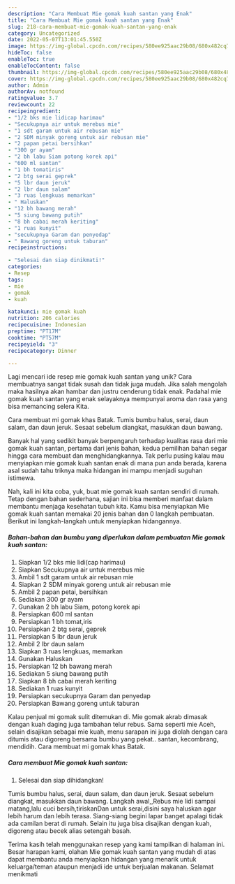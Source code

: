 ```yaml
---
description: "Cara Membuat Mie gomak kuah santan yang Enak"
title: "Cara Membuat Mie gomak kuah santan yang Enak"
slug: 218-cara-membuat-mie-gomak-kuah-santan-yang-enak
category: Uncategorized
date: 2022-05-07T13:01:45.550Z
image: https://img-global.cpcdn.com/recipes/580ee925aac29b08/680x482cq70/mie-gomak-kuah-santan-foto-resep-utama.jpg
hideToc: false
enableToc: true
enableTocContent: false
thumbnail: https://img-global.cpcdn.com/recipes/580ee925aac29b08/680x482cq70/mie-gomak-kuah-santan-foto-resep-utama.jpg
cover: https://img-global.cpcdn.com/recipes/580ee925aac29b08/680x482cq70/mie-gomak-kuah-santan-foto-resep-utama.jpg
author: Admin
authorAv: notfound
ratingvalue: 3.7
reviewcount: 22
recipeingredient:
- "1/2 bks mie lidicap harimau"
- "Secukupnya air untuk merebus mie"
- "1 sdt garam untuk air rebusan mie"
- "2 SDM minyak goreng untuk air rebusan mie"
- "2 papan petai bersihkan"
- "300 gr ayam"
- "2 bh labu Siam potong korek api"
- "600 ml santan"
- "1 bh tomatiris"
- "2 btg serai geprek"
- "5 lbr daun jeruk"
- "2 lbr daun salam"
- "3 ruas lengkuas memarkan"
- " Haluskan"
- "12 bh bawang merah"
- "5 siung bawang putih"
- "8 bh cabai merah keriting"
- "1 ruas kunyit"
- "secukupnya Garam dan penyedap"
- " Bawang goreng untuk taburan"
recipeinstructions:

- "Selesai dan siap dinikmati!"
categories:
- Resep
tags:
- mie
- gomak
- kuah

katakunci: mie gomak kuah 
nutrition: 206 calories
recipecuisine: Indonesian
preptime: "PT17M"
cooktime: "PT57M"
recipeyield: "3"
recipecategory: Dinner

---
```





Lagi mencari ide resep mie gomak kuah santan yang unik? Cara membuatnya sangat tidak susah dan tidak juga mudah. Jika salah mengolah maka hasilnya akan hambar dan justru cenderung tidak enak. Padahal mie gomak kuah santan yang enak selayaknya mempunyai aroma dan rasa yang bisa memancing selera Kita.





Cara membuat mi gomak khas Batak. Tumis bumbu halus, serai, daun salam, dan daun jeruk. Sesaat sebelum diangkat, masukkan daun bawang.

Banyak hal yang sedikit banyak berpengaruh terhadap kualitas rasa dari mie gomak kuah santan, pertama dari jenis bahan, kedua pemilihan bahan segar hingga cara membuat dan menghidangkannya. Tak perlu pusing kalau mau menyiapkan mie gomak kuah santan enak di mana pun anda berada, karena asal sudah tahu triknya maka hidangan ini mampu menjadi suguhan istimewa.






Nah, kali ini kita coba, yuk, buat mie gomak kuah santan sendiri di rumah. Tetap dengan bahan sederhana, sajian ini bisa memberi manfaat dalam membantu menjaga kesehatan tubuh kita. Kamu bisa menyiapkan Mie gomak kuah santan memakai 20 jenis bahan dan 0 langkah pembuatan. Berikut ini langkah-langkah untuk menyiapkan hidangannya.

<!--inarticleads1-->

##### Bahan-bahan dan bumbu yang diperlukan dalam pembuatan Mie gomak kuah santan:

1. Siapkan 1/2 bks mie lidi(cap harimau)
1. Siapkan Secukupnya air untuk merebus mie
1. Ambil 1 sdt garam untuk air rebusan mie
1. Siapkan 2 SDM minyak goreng untuk air rebusan mie
1. Ambil 2 papan petai, bersihkan
1. Sediakan 300 gr ayam
1. Gunakan 2 bh labu Siam, potong korek api
1. Persiapkan 600 ml santan
1. Persiapkan 1 bh tomat,iris
1. Persiapkan 2 btg serai, geprek
1. Persiapkan 5 lbr daun jeruk
1. Ambil 2 lbr daun salam
1. Siapkan 3 ruas lengkuas, memarkan
1. Gunakan  Haluskan
1. Persiapkan 12 bh bawang merah
1. Sediakan 5 siung bawang putih
1. Siapkan 8 bh cabai merah keriting
1. Sediakan 1 ruas kunyit
1. Persiapkan secukupnya Garam dan penyedap
1. Persiapkan  Bawang goreng untuk taburan


Kalau penjual mi gomak sulit ditemukan di. Mie gomak akrab dimasak dengan kuah daging juga tambahan telur rebus. Sama seperti mie Aceh, selain disajikan sebagai mie kuah, menu sarapan ini juga diolah dengan cara ditumis atau digoreng bersama bumbu yang pekat.. santan, kecombrang, mendidih. Cara membuat mi gomak khas Batak. 

<!--inarticleads2-->

##### Cara membuat Mie gomak kuah santan:


1. Selesai dan siap dihidangkan!

Tumis bumbu halus, serai, daun salam, dan daun jeruk. Sesaat sebelum diangkat, masukkan daun bawang. Langkah awal,,Rebus mie lidi sampai matang,lalu cuci bersih,tiriskanDan untuk serai,disini saya haluskan agar lebih harum dan lebih terasa. Siang-siang begini lapar banget apalagi tidak ada camilan berat di rumah. Selain itu juga bisa disajikan dengan kuah, digoreng atau becek alias setengah basah. 

Terima kasih telah menggunakan resep yang kami tampilkan di halaman ini. Besar harapan kami, olahan Mie gomak kuah santan yang mudah di atas dapat membantu anda menyiapkan hidangan yang menarik untuk keluarga/teman ataupun menjadi ide untuk berjualan makanan. Selamat menikmati
